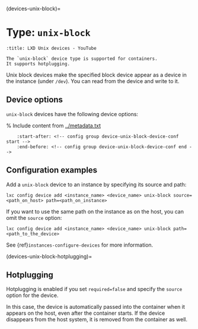 (devices-unix-block)=
# Type: `unix-block`

```{youtube} https://www.youtube.com/watch?v=C2e3LD5wLI8
:title: LXD Unix devices - YouTube
```

```{note}
The `unix-block` device type is supported for containers.
It supports hotplugging.
```

Unix block devices make the specified block device appear as a device in the instance (under `/dev`).
You can read from the device and write to it.

## Device options

`unix-block` devices have the following device options:

% Include content from [../metadata.txt](../metadata.txt)
```{include} ../metadata.txt
    :start-after: <!-- config group device-unix-block-device-conf start -->
    :end-before: <!-- config group device-unix-block-device-conf end -->
```

## Configuration examples

Add a `unix-block` device to an instance by specifying its source and path:

    lxc config device add <instance_name> <device_name> unix-block source=<path_on_host> path=<path_on_instance>

If you want to use the same path on the instance as on the host, you can omit the `source` option:

    lxc config device add <instance_name> <device_name> unix-block path=<path_to_the_device>

See {ref}`instances-configure-devices` for more information.

(devices-unix-block-hotplugging)=
## Hotplugging

Hotplugging is enabled if you set `required=false` and specify the `source` option for the device.

In this case, the device is automatically passed into the container when it appears on the host, even after the container starts.
If the device disappears from the host system, it is removed from the container as well.
